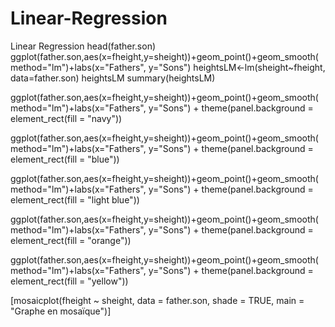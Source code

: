 # Linear-Regression
Linear Regression
head(father.son)
ggplot(father.son,aes(x=fheight,y=sheight))+geom_point()+geom_smooth(method="lm")+labs(x="Fathers", y="Sons")
heightsLM<-lm(sheight~fheight, data=father.son)
heightsLM
summary(heightsLM)

ggplot(father.son,aes(x=fheight,y=sheight))+geom_point()+geom_smooth(method="lm")+labs(x="Fathers", y="Sons") + theme(panel.background = element_rect(fill = "navy"))

ggplot(father.son,aes(x=fheight,y=sheight))+geom_point()+geom_smooth(method="lm")+labs(x="Fathers", y="Sons") + theme(panel.background = element_rect(fill = "blue"))

ggplot(father.son,aes(x=fheight,y=sheight))+geom_point()+geom_smooth(method="lm")+labs(x="Fathers", y="Sons") + theme(panel.background = element_rect(fill = "light blue"))

ggplot(father.son,aes(x=fheight,y=sheight))+geom_point()+geom_smooth(method="lm")+labs(x="Fathers", y="Sons") + theme(panel.background = element_rect(fill = "orange"))

ggplot(father.son,aes(x=fheight,y=sheight))+geom_point()+geom_smooth(method="lm")+labs(x="Fathers", y="Sons") + theme(panel.background = element_rect(fill = "yellow"))

[mosaicplot(fheight ~ sheight, data = father.son, shade = TRUE, main = "Graphe en mosaïque")]

